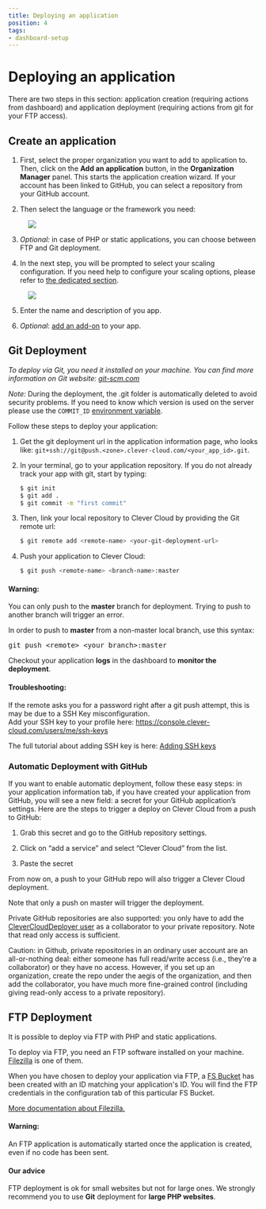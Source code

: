 ```yaml
---
title: Deploying an application
position: 4
tags:
- dashboard-setup
---
```


# Deploying an application

There are two steps in this section: application creation (requiring actions from
dashboard) and application deployment (requiring actions from git for your FTP access).

## Create an application

 1. First, select the proper organization you want to add to application to. Then,
 click on the **Add an application** button, in the **Organization Manager** panel.
 This starts the application creation wizard. If your account has been linked to
 GitHub, you can select a repository from your GitHub account.

 2. Then select the language or the framework you need:
 <figure class="cc-content-img"><img src="/doc/assets/images/select-lang.png"></figure>

 3. *Optional:* in case of PHP or static applications, you can choose between FTP
 and Git deployment.

 4. In the next step, you will be prompted to select your scaling configuration.
 If you need help to configure your scaling options, please refer to
 [the dedicated section](/clever-cloud-overview/scaling/).

 <figure class="cc-content-img">
   <img src="/doc/assets/images/select-scalab.png"/>
 </figure>

 5. Enter the name and description of you app.

 6. *Optional*: [add an add-on](/addons/clever-cloud-addons/) to your app.

## Git Deployment

*To deploy via Git, you need it installed on your machine. You can find more
information on Git website: [git-scm.com](http://git-scm.com)*

*Note:* During the deployment, the .git folder is automatically deleted to avoid security problems. If you need to know
which version is used on the server please use the `COMMIT_ID` [environment variable](/admin-console/environment-variables/).

Follow these steps to deploy your application:

 1. Get the git deployment url in the application information page, who looks like:
 ``git+ssh://git@push.<zone>.clever-cloud.com/<your_app_id>.git``.

 2. In your terminal, go to your application repository. If you do not already track your app with git, start by typing:

	```bash
	$ git init
	$ git add .
	$ git commit -m "first commit"
	```

 3. Then, link your local repository to Clever Cloud by providing the Git remote url:

	```bash
	$ git remote add <remote-name> <your-git-deployment-url>
	```

 4. Push your application to Clever Cloud:

	```bash
	$ git push <remote-name> <branch-name>:master
	```

 <div class="alert alert-hot-problems">
   <h4>Warning:</h4>
   <p>You can only push to the <strong>master</strong> branch for deployment.
   Trying to push to another branch will trigger an error.</p>
   <p>In order to push to <strong>master</strong> from a non-master local branch, use this syntax:</p>
   <pre>git push &lt;remote&gt; &lt;your branch&gt;:master</pre>
 </div>

 Checkout your application **logs** in the dashboard to **monitor the deployment**.

 <div class="alert alert-hot-problems">
   <h4>Troubleshooting:</h4>
   <p>If the remote asks you for a password right after a git push attempt, this is may be due to a SSH Key misconfiguration.
   <br>Add your SSH key to your profile here:
   <a href="https://console.clever-cloud.com/users/me/ssh-keys">https://console.clever-cloud.com/users/me/ssh-keys</a></p>
   <p>The full tutorial about adding SSH key is here: <a href="/admin-console/ssh-keys/">Adding SSH keys</a> </p>
 </div>

### Automatic Deployment with GitHub

If you want to enable automatic deployment, follow these easy steps: in your application
information tab, if you have created your application from GitHub, you will
see a new field: a secret for your GitHub application’s settings. Here are the
steps to trigger a deploy on Clever Cloud from a push to GitHub:

 1. Grab this secret and go to the GitHub repository settings.

 2. Click on “add a service” and select “Clever Cloud” from the list.

 3. Paste the secret

From now on, a push to your GitHub repo will also trigger a Clever Cloud deployment.

Note that only a push on master will trigger the deployment.

Private GitHub repositories are also supported: you only have to add the <a href="https://github.com/CleverCloudDeployer">CleverCloudDeployer user</a> as a collaborator to your private repository. Note that read only access is sufficient.

Caution: in Github, private repositories in an ordinary user account are an all-or-nothing deal: either someone has full read/write access (i.e., they're a collaborator) or they have no access. However, if you set up an organization, create the repo under the aegis of the organization, and then add the collaborator, you have much more fine-grained control (including giving read-only access to a private repository).

## FTP Deployment

It is possible to deploy via FTP with PHP and static applications.  

To deploy via FTP, you need an FTP software installed on your machine. [Filezilla](https://filezilla-project.org/) is
one of them.

When you have chosen to deploy your application via FTP, a [FS Bucket](/addons/fs_buckets/) has been created with an ID
matching your application's ID. You will find the FTP credentials in the configuration tab of this particular FS Bucket.

[More documentation about Filezilla.](https://wiki.filezilla-project.org/FileZilla_Client_Tutorial_%28en%29)


<div class="alert alert-hot-problems">
<h4>Warning:</h4>
<p>An FTP application is automatically started once the application is created, even if no code has been sent.</p>
</div>


<div class="alert alert-hot-problems">
<h4>Our advice</h4>
<p>FTP deployment is ok for small websites but not for large ones. We strongly
recommend you to use <b>Git</b> deployment for <b>large PHP websites</b>.</p>
</div>
